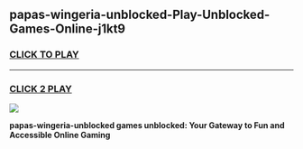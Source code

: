 
## papas-wingeria-unblocked-Play-Unblocked-Games-Online-j1kt9
<h3>
<a href="https://premium76.site?title=papas-wingeria-unblocked&ref=25A">CLICK TO PLAY</a></h3>
<hr>

<h3>
<a href="https://premium76.site?title=papas-wingeria-unblocked&ref=25A">CLICK 2 PLAY</a>
  
</h3>

<a href="https://premium76.site?title=papas-wingeria-unblocked&ref=25A"><img src="https://clearcache.store/games.png"></a>


**papas-wingeria-unblocked games unblocked: Your Gateway to Fun and Accessible Online Gaming**
